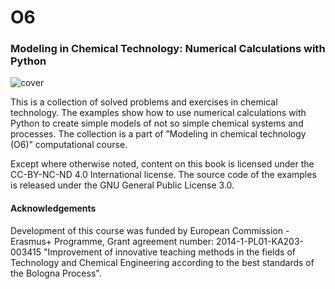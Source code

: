 # O6
### Modeling in Chemical Technology: Numerical Calculations with Python

![cover][cover]

This is a collection of solved problems and exercises in chemical technology. The examples show how to use
numerical calculations with Python to create simple models of not so simple chemical systems and processes.
The collection is a part of ”Modeling in chemical technology (O6)” computational course.

Except where otherwise noted, content on this book is licensed under the CC-BY-NC-ND 4.0 International license. 
The source code of the examples is released under the GNU General Public License 3.0.

#### Acknowledgements
Development of this course was funded by European Commission - Erasmus+ Programme, Grant agreement
number: 2014-1-PL01-KA203-003415 "Improvement of innovative teaching methods in the fields of Technology
and Chemical Engineering according to the best standards of the Bologna Process".

[cover]: https://github.com/sbednarz/O6/raw/master/cover.png "Logo Title Text 2"
